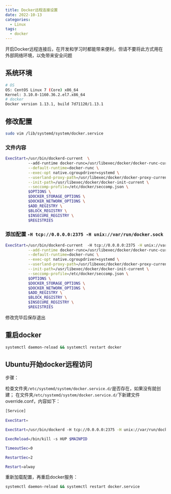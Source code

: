 ```yaml
---
title: Docker远程连接设置
date: 2022-10-13
categories:
  - Linux
tags:
  - docker
---
```




<!-- more -->

开启Docker远程连接后，在开发和学习时都能带来便利，但请不要将此方式用在外部网络环境，以免带来安全问题

## 系统环境

```bash
# OS
OS: CentOS Linux 7 (Core) x86_64 
Kernel: 3.10.0-1160.36.2.el7.x86_64
# docker
Docker version 1.13.1, build 7d71120/1.13.1
```

## 修改配置


```bash
sudo vim /lib/systemd/system/docker.service
```

### 文件内容

```bash
ExecStart=/usr/bin/dockerd-current  \
          --add-runtime docker-runc=/usr/libexec/docker/docker-runc-current \
          --default-runtime=docker-runc \
          --exec-opt native.cgroupdriver=systemd \
          --userland-proxy-path=/usr/libexec/docker/docker-proxy-current \
          --init-path=/usr/libexec/docker/docker-init-current \
          --seccomp-profile=/etc/docker/seccomp.json \
          $OPTIONS \
          $DOCKER_STORAGE_OPTIONS \
          $DOCKER_NETWORK_OPTIONS \
          $ADD_REGISTRY \
          $BLOCK_REGISTRY \
          $INSECURE_REGISTRY \
          $REGISTRIES
```

### 添加配置 `-H tcp://0.0.0.0:2375 -H unix://var/run/docker.sock`

```bash
ExecStart=/usr/bin/dockerd-current  -H tcp://0.0.0.0:2375 -H unix://var/run/docker.sock \
          --add-runtime docker-runc=/usr/libexec/docker/docker-runc-current \
          --default-runtime=docker-runc \
          --exec-opt native.cgroupdriver=systemd \
          --userland-proxy-path=/usr/libexec/docker/docker-proxy-current \
          --init-path=/usr/libexec/docker/docker-init-current \
          --seccomp-profile=/etc/docker/seccomp.json \
          $OPTIONS \
          $DOCKER_STORAGE_OPTIONS \
          $DOCKER_NETWORK_OPTIONS \
          $ADD_REGISTRY \
          $BLOCK_REGISTRY \
          $INSECURE_REGISTRY \
          $REGISTRIES
```

修改完毕后保存退出

## 重启docker

```bash
systemctl daemon-reload && systemctl restart docker
```

## Ubuntu开始docker远程访问

步骤：

检查文件夹`/etc/systemd/system/docker.service.d/`是否存在，如果没有就创建；
在文件夹`/etc/systemd/system/docker.service.d/`下新建文件override.conf，内容如下：
```bash
[Service]
  
ExecStart=

ExecStart=/usr/bin/dockerd -H tcp://0.0.0.0:2375 -H unix://var/run/docker.sock

ExecReload=/bin/kill -s HUP $MAINPID

TimeoutSec=0

RestartSec=2

Restart=alway
```

重新加载配置，再重启docker服务：

```bash
systemctl daemon-reload && systemctl restart docker.service
```
